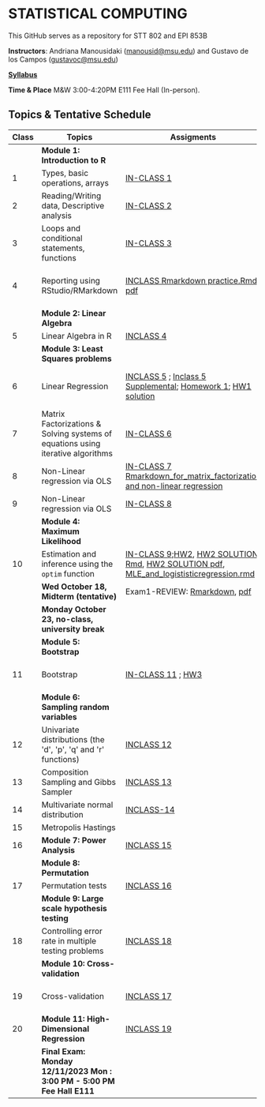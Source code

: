 # STATISTICAL COMPUTING


This GitHub serves as a repository for STT 802 and EPI 853B

**Instructors**: Andriana Manousidaki (manousid@msu.edu) and Gustavo de los Campos (gustavoc@msu.edu)

**[Syllabus](https://www.dropbox.com/scl/fi/wjz4oz1m058aldx6ozj8v/STT802-Syllabus-Fall-2023.pdf?rlkey=wnb98feoscspj659velngz3sq&dl=0)**

**Time & Place** M&W 3:00-4:20PM E111 Fee Hall (In-person). 

## Topics & Tentative Schedule

|Class | Topics | Assigments | Materials |
|----|----|----|---|
|  | **Module 1: Introduction to R** | |
|1|Types, basic operations, arrays|[IN-CLASS 1](https://github.com/gdlc/STAT_COMP/blob/master/INCLASS/INCLASS_1.md)|[R Intro](https://github.com/gdlc/STAT_COMP/blob/master/HANDOUTS/RIntro.md)|
|2|Reading/Writing data, Descriptive analysis|[IN-CLASS 2](https://github.com/gdlc/STAT_COMP/blob/master/INCLASS/INCLASS_2.md)|[Read/Write](https://github.com/gdlc/STAT_COMP/blob/master/HANDOUTS/RIntro.md#read-write), [Descriptive statistics & basic plots](https://github.com/gdlc/STAT_COMP/blob/master/HANDOUTS/RIntro.md#descriptives) |
|3|Loops and conditional statements, functions|[IN-CLASS 3](https://github.com/gdlc/STAT_COMP/blob/master/INCLASS/INCLASS_3.md)|[Conditionals](https://github.com/QuantGen/RIntro#conditionals) / [Loops](https://github.com/gdlc/STAT_COMP/blob/master/HANDOUTS/RIntro.md#loops) / [functions](https://github.com/gdlc/STAT_COMP/blob/master/HANDOUTS/RIntro.md#functions)|
|4|Reporting using RStudio/RMarkdown|[INCLASS Rmarkdown practice.Rmd](https://github.com/gdlc/STAT_COMP/blob/master/INCLASS/In-class%20Rmarkdown%20practice.Rmd) [pdf](https://github.com/gdlc/STAT_COMP/blob/master/INCLASS/In-class-Rmarkdown-practice.pdf) |[Libraries and Distributions](https://github.com/gdlc/STAT_COMP/blob/master/HANDOUTS/RIntro.md#libraries),[RMarkdown Lesson 1](https://rmarkdown.rstudio.com/lesson-1.html)/ [For begninners](https://github.com/gdlc/STAT_COMP/blob/master/HANDOUTS/RMarkdown_for_beginners.Rmd)/ [cheatsheets](https://rmarkdown.rstudio.com/lesson-15.html)|
| | **Module 2: Linear Algebra** | | |
|5|Linear Algebra in R| [INCLASS 4](https://github.com/gdlc/STAT_COMP/blob/master/INCLASS/INCLASS_4.md) |[Matrix operations](https://github.com/gdlc/STAT_COMP/blob/master/HANDOUTS/LinearAlgebra.md)|
| | **Module 3: Least Squares problems** ||
|6|Linear Regression|[INCLASS 5](https://github.com/gdlc/STAT_COMP/blob/master/INCLASS/INCLASS_5.md) ; [Inclass 5 Supplemental](https://github.com/gdlc/STAT_COMP/blob/master/INCLASS/In-class%205%20Supplemental.Rmd);  [Homework 1](https://github.com/gdlc/STAT_COMP/blob/master/HW/HW1.md); [HW1 solution](https://github.com/gdlc/STAT_COMP/blob/master/HW/HW1_SOL.Rmd) |[Regression Rmarkdown practice](https://github.com/gdlc/STAT_COMP/blob/master/HANDOUTS/MLR.Rmd), [OLS-Handout](https://github.com/gdlc/STAT_COMP/blob/master/HANDOUTS/OLS.pdf) / [OLS Using lm and Matrix operations](https://github.com/gdlc/STAT_COMP/blob/master/HANDOUTS/OLS.md)|
  |7| Matrix Factorizations & Solving systems of equations using iterative algorithms | [IN-CLASS 6](https://github.com/gdlc/STAT_COMP/blob/master/INCLASS/INCLASS_6.md) | [Matrix Factorixation in R](https://github.com/gdlc/STAT_COMP/blob/master/HANDOUTS/LinearAlgebra.md#matrix-factorization) / [Gauss-Seidel](https://github.com/gdlc/STAT_COMP/blob/master/HANDOUTS/GaussSeidel.md) / [Review Handout](https://github.com/gdlc/STAT_COMP/blob/master/HANDOUTS/SOLVING_SYSTEMS_OF_LINEAR_EQUATIONS.pdf) |
|8| Non-Linear regression via OLS |[IN-CLASS 7](https://github.com/gdlc/STAT_COMP/blob/master/HANDOUTS/Inclass%207_F2023.Rmd) [Rmarkdown_for_matrix_factorization and non-linear regression](https://github.com/gdlc/STAT_COMP/blob/master/HANDOUTS/Lecture%20on%20matrix%20factorization.Rmd) |[scatter-plot smoothing](https://github.com/gdlc/STAT_COMP/blob/master/HANDOUTS/scatter_plot_smoothing.md)|
|9| Non-Linear regression via OLS |[IN-CLASS 8](https://github.com/gdlc/STAT_COMP/blob/master/INCLASS/INCLASS_8_F23.md) |[scatter-plot smoothing](https://github.com/gdlc/STAT_COMP/blob/master/HANDOUTS/scatter_plot_smoothing.md)|
| | **Module 4: Maximum Likelihood** | | |
|10 |Estimation and inference using the `optim` function |[IN-CLASS 9](https://github.com/gdlc/STAT_COMP/blob/master/INCLASS/INCLASS_9.md);[HW2](https://github.com/gdlc/STAT_COMP/blob/master/HW/HW2_Fall23.pdf), [HW2 SOLUTION Rmd](https://github.com/gdlc/STAT_COMP/blob/master/HW/HW2_SOLUTIONS_F23.Rmd), [HW2 SOLUTION pdf](https://github.com/gdlc/STAT_COMP/blob/master/HW/HW2_SOLUTIONS_F23.pdf),  [MLE_and_logististicregression.rmd](https://github.com/gdlc/STAT_COMP/blob/master/HANDOUTS/MLE_and_logistic_regression_working_file.Rmd)| [ML Bernoulli](https://github.com/gdlc/STAT_COMP/blob/master/HANDOUTS/ML_BERNOULLI.md), [Logistic Regression handout](https://github.com/gdlc/STAT_COMP/blob/master/HANDOUTS/LogisticRegression.pdf) / [Scripts](https://github.com/gdlc/STAT_COMP/blob/master/HANDOUTS/ML_LOGISTIC_REGRESSION_SCRIPTS.pdf) |
| | **Wed October 18, Midterm (tentative)**| Exam1-REVIEW: [Rmarkdown](https://github.com/gdlc/STAT_COMP/blob/master/HANDOUTS/Exam1%20review.Rmd), [pdf](https://github.com/gdlc/STAT_COMP/blob/master/HANDOUTS/Exam1-review.pdf)|  Exam 1: [Rmarkdown](https://github.com/gdlc/STAT_COMP/blob/master/HW/Exam1_FS23.Rmd), [PDF](https://github.com/gdlc/STAT_COMP/blob/master/HW/Exam1_FS23.pdf), [Solutions](https://github.com/gdlc/STAT_COMP/blob/master/HW/Exam1_SOLUTIONS_FS23.pdf)|
| | **Monday October 23, no-class, university break** | | |
| | **Module 5: Bootstrap** | | |
|11|Bootstrap | [IN-CLASS 11](https://github.com/gdlc/STAT_COMP/blob/master/INCLASS/INCLASS_11.md) ; [HW3](https://github.com/gdlc/STAT_COMP/blob/master/HW/HW3.pdf)|[HANDOUT](https://github.com/gdlc/STAT_COMP/blob/master/HANDOUTS/Bootstrap.pdf)/ [Efron & Hastie (2017)](https://web.stanford.edu/~hastie/CASI/) / [Efron's video](https://www.youtube.com/watch?v=H2tOhMaXWvI)|
| | **Module 6: Sampling random variables** | | |
|12| Univariate distributions (the 'd', 'p', 'q' and 'r' functions)|[INCLASS 12](https://github.com/gdlc/STAT_COMP/blob/master/INCLASS/INCLASS_12.md)|[Distributions](https://github.com/gdlc/STAT_COMP/blob/master/HANDOUTS/RIntro.md#distributions)|
|13| Composition Sampling and Gibbs Sampler |[INCLASS 13](https://github.com/gdlc/STAT_COMP/blob/master/INCLASS/INCLASS_13.md)  | [Sampling RVs handout](https://github.com/gdlc/STAT_COMP/blob/master/HANDOUTS/SimulatingRandomVariables.pdf) | |
|14| Multivariate normal distribution |[INCLASS-14](https://github.com/gdlc/STAT_COMP//blob/master/INCLASS/INCLASS_14.md)|[Sampling RVs handout](https://github.com/gdlc/STAT_COMP/blob/master/HANDOUTS/SimulatingRandomVariables.pdf) / [Examples](https://github.com/gdlc/STAT_COMP/blob/master/HANDOUTS/MVNORM.md) |
|15 | Metropolis Hastings | | [HW4](https://github.com/gdlc/STAT_COMP/blob/master/HW/HW4.pdf) |
| 16 | **Module 7: Power Analysis** |[INCLASS 15](https://github.com/gdlc/STAT_COMP/blob/master/INCLASS/INCLASS_15.md)    | [Slides](https://github.com/gdlc/STAT_COMP/blob/master/HANDOUTS/ErrorRateAndPower.pdf) / [Handout](https://github.com/gdlc/STAT_COMP/blob/master/HANDOUTS/PowerAndErrorRates.pdf)  |
| | **Module 8: Permutation** |||
|17| Permutation tests |[INCLASS 16](https://github.com/gdlc/STAT_COMP/blob/master/INCLASS/INCLASS_16.md)|[Permutation](https://github.com/gdlc/STAT_COMP/blob/master/HANDOUTS/PERMUTATION.md) |
| | **Module 9: Large scale hypothesis testing** ||
|18|Controlling error rate in multiple testing problems| [INCLASS 18](https://github.com/gdlc/STAT_COMP/blob/master/INCLASS/INCLASS_18.md)    |[Handout](https://github.com/gdlc/STAT_COMP/blob/master/HANDOUTS/MultipleTesting.pdf) / [Ch. 15, Efron & Hastie (2017)](https://www.google.com/url?sa=t&rct=j&q=&esrc=s&source=web&cd=&cad=rja&uact=8&ved=2ahUKEwiBwITgjZntAhUMHqwKHYi1C5oQFjABegQIBBAC&url=https%3A%2F%2Fweb.stanford.edu%2F~hastie%2FCASI_files%2FPDF%2Fcasi.pdf&usg=AOvVaw35RkePmQDVbV9mFQfiCn73) |
| | **Module 10: Cross-validation** |||
|19| Cross-validation |[INCLASS 17](https://github.com/gdlc/STAT_COMP/blob/master/INCLASS/INCLASS_17.md) |[CV Examples](https://github.com/gdlc/STAT_COMP/blob/master/HANDOUTS/CROSSVALIDATION.md) / [Overview of the three resampling methods discussed](https://github.com/gdlc/STAT_COMP/blob/master/HANDOUTS/RESAMPLING_METHDOS.pdf) | 
|20 | **Module 11: High-Dimensional Regression** | [INCLASS 19](https://github.com/gdlc/STAT_COMP/blob/master/INCLASS/INCLASS_19.md)  |[Handout](https://github.com/gdlc/STAT_COMP/blob/master/HANDOUTS/penalizedRegressions.pdf) |
||**Final Exam: Monday 12/11/2023  Mon : 3:00 PM - 5:00 PM Fee Hall E111** | |

